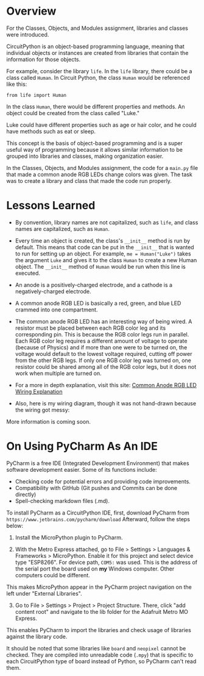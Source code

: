 # Overview

For the Classes, Objects, and Modules assignment, libraries and classes were introduced. 

CircuitPython is an object-based programming language, meaning that individual objects or instances are created 
from libraries that contain the information for those objects. 

For example, consider the library `life`. In the `life` library, there could be a class called `Human`. 
In Circuit Python, the class `Human` would be referenced like this:

`from life import Human`

In the class `Human`, there would be different properties and methods. 
An object could be created from the class called "Luke."

Luke could have different properties such as age or hair color, and he could have methods such as eat or sleep.

This concept is the basis of object-based programming and is a super useful way of programming because it allows
similar information to be grouped into libraries and classes, making organization easier.

In the Classes, Objects, and Modules assignment, the code for a `main.py` file that made a common anode RGB 
LEDs change colors was given. The task was to create a library and class that made the code run properly.


# Lessons Learned 

* By convention, library names are not capitalized, such as `life`, and class names are capitalized, 
  such as `Human`.

* Every time an object is created, the class's `__init__` method is run by default. This means
  that code can be put in the `__init__` that is wanted to run for setting up an object. 
  For example, `me = Human("Luke")` takes the argument `Luke` and gives it to the class `Human` to 
  create a new Human object. The `__init__` method of `Human` would be run when this line is executed.

* An anode is a positively-charged electrode, and a cathode is a negatively-charged electrode.

* A common anode RGB LED is basically a red, green, and blue LED crammed into one compartment.

* The common anode RGB LED has an interesting way of being wired. A resistor must be placed between each RGB color leg 
  and its corresponding pin. This is because the RGB color legs run in parallel. Each RGB color leg requires a different 
  amount of voltage to operate (because of Physics) and if more than one were to be turned on, the voltage would default
  to the lowest voltage required, cutting off power from the other RGB legs. If only one RGB color leg was turned on, 
  one resistor could be shared among all of the RGB color legs, but it does not work when multiple are turned on.
  
* For a more in depth explanation, visit this site:
  [Common Anode RGB LED Wiring Explanation](https://www.circuitbread.com/tutorials/why-cant-i-share-a-resistor-on-the-common-anode-or-cathode-of-my-rgb-led)

* Also, here is my wiring diagram, though it was not hand-drawn because the wiring got messy:


More information is coming soon.

# On Using PyCharm As An IDE 
PyCharm is a free IDE (Integrated Development Environment) that makes software development easier.
Some of its functions include:
* Checking code for potential errors and providing code improvements.
* Compatibility with GitHub (Git pushes and Commits can be done directly)
* Spell-checking markdown files (.md).

To install PyCharm as a CircuitPython IDE, first, download PyCharm from `https://www.jetbrains.com/pycharm/download`
Afterward, follow the steps below:

1. Install the MicroPython plugin to PyCharm.

2. With the Metro Express attached, go to File > Settings > Languages & Frameworks > MicroPython. 
Enable it for this project and select device type "ESP8266". For device path, `COM5:` was used. This is the address
of the serial port the board used on **my** Windows computer. Other computers could be different.
   
This makes MicroPython appear in the PyCharm project navigation on the left under "External Libraries".

3. Go to File > Settings > Project > Project Structure. There, click "add content root" and navigate to the 
lib folder for the Adafruit Metro MO Express. 
   
This enables PyCharm to import the libraries and check usage of libraries against the library code.

It should be noted that some libraries like `board` and `neopixel` cannot be checked. They are
compiled into unreadable code (`.mpy`) that is specific to each CircuitPython type of board instead of Python, 
so PyCharm can't read them.

